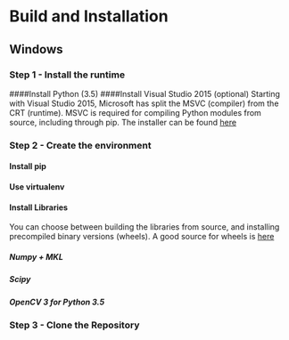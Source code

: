 # Build and Installation

## Windows
### Step 1 - Install the runtime
####Install Python (3.5)
####Install Visual Studio 2015 (optional)
Starting with Visual Studio 2015, Microsoft has split the MSVC (compiler) from the CRT (runtime).
MSVC is required for compiling Python modules from source, including through pip.
The installer can be found [here](http://go.microsoft.com/fwlink/?LinkId=691126)
### Step 2 - Create the environment
#### Install pip
#### Use virtualenv
#### Install Libraries
You can choose between building the libraries from source, and installing precompiled binary versions (wheels).
A good source for wheels is [here](http://www.lfd.uci.edu/~gohlke/pythonlibs/#numpy)
##### Numpy + MKL
##### Scipy
##### OpenCV 3 for Python 3.5
### Step 3 - Clone the Repository

